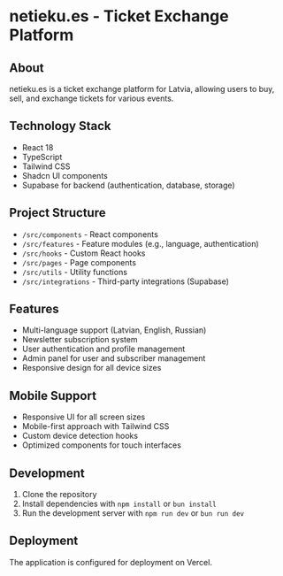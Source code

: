 
# netieku.es - Ticket Exchange Platform

## About
netieku.es is a ticket exchange platform for Latvia, allowing users to buy, sell, and exchange tickets for various events.

## Technology Stack
- React 18
- TypeScript
- Tailwind CSS
- Shadcn UI components
- Supabase for backend (authentication, database, storage)

## Project Structure
- `/src/components` - React components
- `/src/features` - Feature modules (e.g., language, authentication)
- `/src/hooks` - Custom React hooks
- `/src/pages` - Page components
- `/src/utils` - Utility functions
- `/src/integrations` - Third-party integrations (Supabase)

## Features
- Multi-language support (Latvian, English, Russian)
- Newsletter subscription system
- User authentication and profile management
- Admin panel for user and subscriber management
- Responsive design for all device sizes

## Mobile Support
- Responsive UI for all screen sizes
- Mobile-first approach with Tailwind CSS
- Custom device detection hooks
- Optimized components for touch interfaces

## Development
1. Clone the repository
2. Install dependencies with `npm install` or `bun install`
3. Run the development server with `npm run dev` or `bun run dev`

## Deployment
The application is configured for deployment on Vercel.

